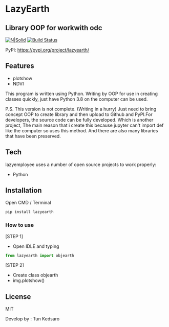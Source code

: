 # LazyEarth
## Library OOP for workwith odc 

[![N|Solid](https://cldup.com/dTxpPi9lDf.thumb.png)](https://nodesource.com/products/nsolid)
[![Build Status](https://travis-ci.org/joemccann/dillinger.svg?branch=master)](https://travis-ci.org/joemccann/dillinger)

PyPI: https://pypi.org/project/lazyearth/
## Features

- plotshow
- NDVI

This program is written using Python. Writing by OOP for use in creating classes quickly, just have Python 3.8 on the computer can be used.


P.S. This version is not complete. (Writing in a hurry) Just need to bring concept OOP to create library and then upload to Github and PyPI.For developers, the source code can be fully developed. Which is another project, The main reason that i create this because jupyter can't import def like the computer so uses this method. And there are also many libraries that have been preserved.

## Tech

lazyemployee uses a number of open source projects to work properly:

- Python


## Installation

Open CMD / Terminal

```python
pip install lazyearth
```

### How to use

[STEP 1]
- Open IDLE and typing

```python
from lazyearth import objearth
```





[STEP 2]
- Create class objearth
- img.plotshow()




## License

MIT


Develop by : Tun Kedsaro

